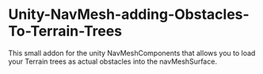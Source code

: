 # Unity-NavMesh-adding-Obstacles-To-Terrain-Trees
This small addon for the unity NavMeshComponents that allows you to load your Terrain trees as actual obstacles into the navMeshSurface.
